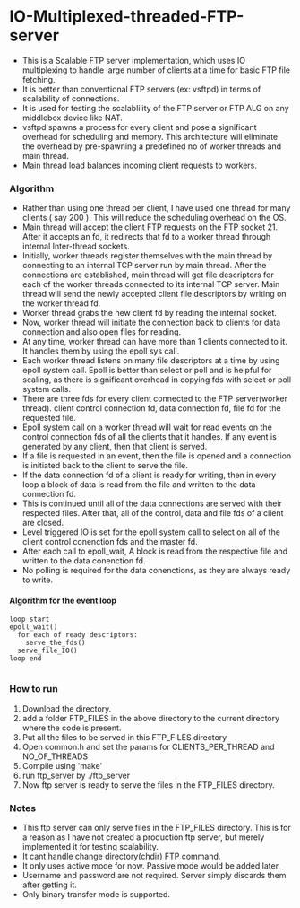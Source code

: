 # IO-Multiplexed-threaded-FTP-server
* This is a Scalable FTP server implementation, which uses IO multiplexing to handle large number of clients at a time for basic FTP file fetching.
* It is better than conventional FTP servers (ex: vsftpd) in terms of scalability of connections.
* It is used for testing the scalablility of the FTP server or FTP ALG on any middlebox device like NAT. 
* vsftpd spawns a process for every client and pose a significant overhead for scheduling and memory. This architecture will eliminate the overhead by pre-spawning a predefined no of worker threads and main thread.
* Main thread load balances incoming client requests to workers.

### Algorithm
* Rather than using one thread per client, I have used one thread for many clients ( say 200 ). This will reduce the scheduling overhead on the OS.
* Main thread will accept the client FTP requests on the FTP socket 21. After it accepts an fd, it redirects that fd to a worker thread through internal Inter-thread sockets.
* Initially, worker threads register themselves with the main thread by connecting to an internal TCP server run by main thread. After the connections are established, main thread will get file descriptors for each of the worker threads connected to its internal TCP server. Main thread will send the newly accepted client file descriptors by writing on the worker thread fd.
* Worker thread grabs the new client fd by reading the internal socket.
* Now, worker thread will initiate the connection back to clients for data connection and also open files for reading.
* At any time, worker thread can have more than 1 clients connected to it. It handles them by using the epoll sys call.
* Each worker thread listens on many file descriptors at a time by using epoll system call. Epoll is better than select or poll and is helpful for scaling, as there is significant overhead in copying fds with select or poll system calls.
* There are three fds for every client connected to the FTP server(worker thread). client control connection fd, data connection fd, file fd for the requested file.
* Epoll system call on a worker thread will wait for read events on the control connection fds of all the clients that it handles. If any event is generated by any client, then that client is served. 
* If a file is requested in an event, then the file is opened and a connection is initiated back to the client to serve the file.
* If the data connection fd of a client is ready for writing, then in every loop a block of data is read from the file and written to the data connection fd.
* This is continued until all of the data connections are served with their respected files. After that, all of the control, data and file fds of a client are closed.
* Level triggered IO is set for the epoll system call to select on all of the client control conenction fds and the master fd.
* After each call to epoll_wait, A block is read from the respective file and written to the data conenction fd. 
* No polling is required for the data conenctions, as they are always ready to write.

#### Algorithm for the event loop
```
loop start
epoll_wait()
  for each of ready descriptors:
    serve_the_fds()
  serve_file_IO()
loop end
  
 ```

### How to run

1. Download the directory.
2. add a folder FTP_FILES in the above directory to the current directory where the code is present.
3. Put all the files to be served in this FTP_FILES directory
4. Open common.h and set the params for CLIENTS_PER_THREAD and NO_OF_THREADS
5. Compile using 'make'
6. run ftp_server by ./ftp_server
7. Now ftp server is ready to serve the files in the FTP_FILES directory. 

### Notes
* This ftp server can only serve files in the FTP_FILES directory. This is for a reason as I have not created a production ftp server, but merely implemented it for testing scalability.
* It cant handle change directory(chdir) FTP command.
* It only uses active mode for now. Passive mode would be added later.
* Username and password are not required. Server simply discards them after getting it.
* Only binary transfer mode is supported.

